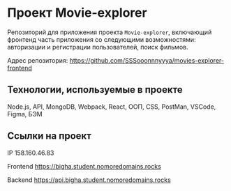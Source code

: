 # Проект Movie-explorer 
Репозиторий для приложения проекта `Movie-explorer`, включающий фронтенд часть приложения со следующими возможностями: авторизации и регистрации пользователей, поиск фильмов.

Адрес репозитория: https://github.com/SSSooonnnyyya/movies-explorer-frontend

## Технологии, используемые в проекте
Node.js, API, MongoDB, Webpack, React, ООП, CSS, PostMan, VSCode, Figma, БЭМ

## Ссылки на проект

IP 158.160.46.83

Frontend https://bigha.student.nomoredomains.rocks

Backend https://api.bigha.student.nomoredomains.rocks

